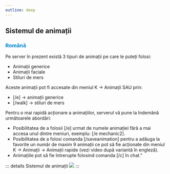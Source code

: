```yaml
---
outline: deep
---
```


## Sistemul de animații

### <span style="color: #0088CC">Română</span>

Pe server în prezent există 3 tipuri de animații pe care le puteți folosi:
- Animații generice 
- Animații faciale 
- Stiluri de mers

Aceste animații pot fi accesate din meniul K -> Animații SAU prin:
- [/e] -> animații generice 
- [/walk] -> stiluri de mers

Pentru o mai rapidă acționare a animațiilor, serverul vă pune la îndemână următoarele abordări:
- Posibilitatea de a folosii [/e] urmat de numele animației fără a mai accesa unul dintre meniuri, exemplu: [/e mechanic2].
- Posibilitatea de a folosi comanda [/saveanimation] pentru a adăuga la favorite un număr de maxim 9 animații ce pot să fie acționate din meniul K -> Animații -> Animații rapide (vezi video după variantă în engleză).
- Animațiile pot să fie întrerupte folosind comanda [/c] în chat."

::: details Sistemul de animații
  <img src="https://i.imgur.com/JFA3E5r.gif"/>
:::